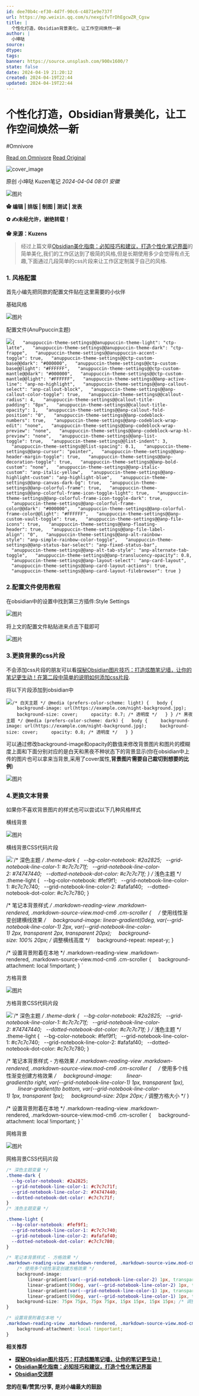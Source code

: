 ```yaml
---
id: dee70b4c-ef30-4d7f-90c6-c4871e9e737f
url: https://mp.weixin.qq.com/s/nexgifvTrDhEgcwZR_Cgsw
title: |
  个性化打造，Obsidian背景美化，让工作空间焕然一新
author: |
  小坤哒
source: 
dtype: 
tags: 
banner: https://source.unsplash.com/900x1600/?
state: false
date: 2024-04-19 21:20:12
created: 2024-04-19T22:44
updated: 2024-04-19T22:44
---
```



# 个性化打造，Obsidian背景美化，让工作空间焕然一新
#Omnivore

[Read on Omnivore](https://omnivore.app/me/https-mp-weixin-qq-com-s-nexgifv-tr-dh-egcw-zr-cgsw-18ef683a4fd)
[Read Original](https://mp.weixin.qq.com/s/nexgifvTrDhEgcwZR_Cgsw)

![cover_image](https://proxy-prod.omnivore-image-cache.app/0x0,sTWiQyC13v2w48a4bVLRyHzc597Bj-aaHxpXvXqyeEUA/https://mmbiz.qpic.cn/mmbiz_jpg/iaZZS5ScMsTEYrApqsNC3JfP0sZ32K7jThlMZzn3smWC8xFHKSDDsiakJic8vIauib4ItUWCug8HIWjnaRlZXUBgLg/0?wx_fmt=jpeg) 

原创 小坤哒  Kuzen笔记 _2024-04-04 08:01_ _安徽_ 

![图片](https://proxy-prod.omnivore-image-cache.app/0x0,sWPtCJjDwK9YGUzX0qtvfla1pcEeErKZbChGxZKs0NB4/https://mmbiz.qpic.cn/mmbiz_gif/iaZZS5ScMsTF502MW8ekGJp2P2ete17ccbt1NmPMzRANicTb11RSWryA2T1p8J4KWFtKmiaic6tWqvMtSOVFletFmg/640?wx_fmt=gif&from=appmsg)

**✿ 编辑 | 排版 | 制图 | 测试 | 发表**

**✿ ✍未经允许，谢绝转载！**

**✿ 来源：Kuzens**

> 经过上篇文章[Obsidian美化指南：必知技巧和建议，打造个性化笔记界面](http://mp.weixin.qq.com/s?%5F%5Fbiz=MzAxMTI5ODkwNA==&mid=2247500780&idx=1&sn=930cf8a49bdb8aba5a99bd66081043ae&chksm=9b41b2dbac363bcd8866fc1b4681b73e0c99108a4770fb127ec7d4c57fcc10234b0c643705b0&scene=21#wechat%5Fredirect)的简单美化,我们的工作区达到了极简的风格,但是长期使用多少会觉得有点无趣,下面通过几段简单的css片段来让工作区定制属于自己的风格.

### 1\. 风格配置

首先小编先把同款的配置文件贴在这里需要的小伙伴

基础风格  

![图片](https://proxy-prod.omnivore-image-cache.app/0x0,s7BrZ-2hQ3Xxs3fN8W8Q_4odjrdx5khs2tV_s595iKpU/https://mmbiz.qpic.cn/mmbiz_png/iaZZS5ScMsTEYrApqsNC3JfP0sZ32K7jTPjFZFx3fr5bCbKtutoh8NneBxk1VRxphicjZbmcPGaib5te6Xw2m6n7g/640?wx_fmt=png&from=appmsg)

配置文件(AnuPpuccin主题)

![](https://proxy-prod.omnivore-image-cache.app/0x0,sXdDVAEq0F0WPivdzMP96r5yNDrK7HXbt0SN4bSB1Wl8/https://mmbiz.qpic.cn/mmbiz_svg/7SPO0mRJt6BtwT88Lb0bqtibNNDPCndmOdvQiccibicyibyW2shYf1MoS5qvvV2NicCCm22syvlK7IcEK8WbT1VEmicrAlcrOyQmKfy/640?wx_fmt=svg&from=appmsg)`{
  "anuppuccin-theme-settings@@anuppuccin-theme-light": "ctp-latte",
  "anuppuccin-theme-settings@@anuppuccin-theme-dark": "ctp-frappe",
  "anuppuccin-theme-settings@@anuppuccin-accent-toggle": true,
  "anuppuccin-theme-settings@@ctp-custom-base@@dark": "#000000",
  "anuppuccin-theme-settings@@ctp-custom-base@@light": "#FFFFFF",
  "anuppuccin-theme-settings@@ctp-custom-mantle@@dark": "#000000",
  "anuppuccin-theme-settings@@ctp-custom-mantle@@light": "#FFFFFF",
  "anuppuccin-theme-settings@@anp-active-line": "anp-no-highlight",
  "anuppuccin-theme-settings@@anp-callout-select": "anp-callout-block",
  "anuppuccin-theme-settings@@anp-callout-color-toggle": true,
  "anuppuccin-theme-settings@@callout-radius": 4,
  "anuppuccin-theme-settings@@callout-title-padding": "8px",
  "anuppuccin-theme-settings@@callout-title-opacity": 1,
  "anuppuccin-theme-settings@@anp-callout-fold-position": "0",
  "anuppuccin-theme-settings@@anp-codeblock-numbers": true,
  "anuppuccin-theme-settings@@anp-codeblock-wrap-edit": "none",
  "anuppuccin-theme-settings@@anp-codeblock-wrap-preview": "none",
  "anuppuccin-theme-settings@@anp-codeblock-wrap-hl-preview": "none",
  "anuppuccin-theme-settings@@anp-list-toggle": true,
  "anuppuccin-theme-settings@@list-indent": 3,
  "anuppuccin-theme-settings@@list-spacing": 0.1,
  "anuppuccin-theme-settings@@anp-cursor": "pointer",
  "anuppuccin-theme-settings@@anp-header-margin-toggle": true,
  "anuppuccin-theme-settings@@anp-decoration-toggle": true,
  "anuppuccin-theme-settings@@anp-bold-custom": "none",
  "anuppuccin-theme-settings@@anp-italic-custom": "anp-italic-yellow",
  "anuppuccin-theme-settings@@anp-highlight-custom": "anp-highlight-blue",
  "anuppuccin-theme-settings@@anp-canvas-dark-bg": true,
  "anuppuccin-theme-settings@@anp-colorful-frame": true,
  "anuppuccin-theme-settings@@anp-colorful-frame-icon-toggle-light": true,
  "anuppuccin-theme-settings@@anp-colorful-frame-icon-toggle-dark": true,
  "anuppuccin-theme-settings@@anp-colorful-frame-color@@dark": "#000000",
  "anuppuccin-theme-settings@@anp-colorful-frame-color@@light": "#FFFFFF",
  "anuppuccin-theme-settings@@anp-custom-vault-toggle": true,
  "anuppuccin-theme-settings@@anp-file-icons": true,
  "anuppuccin-theme-settings@@anp-floating-header": true,
  "anuppuccin-theme-settings@@anp-file-label-align": "0",
  "anuppuccin-theme-settings@@anp-alt-rainbow-style": "anp-simple-rainbow-color-toggle",
  "anuppuccin-theme-settings@@anp-status-bar-select": "anp-fixed-status-bar",
  "anuppuccin-theme-settings@@anp-alt-tab-style": "anp-alternate-tab-toggle",
  "anuppuccin-theme-settings@@anp-translucency-opacity": 0.8,
  "anuppuccin-theme-settings@@anp-layout-select": "anp-card-layout",
  "anuppuccin-theme-settings@@anp-card-layout-actions": true,
  "anuppuccin-theme-settings@@anp-card-layout-filebrowser": true
}
`

### 2.配置文件使用教程

在obsidian中的设置中找到第三方插件:Style Settings  

![图片](https://proxy-prod.omnivore-image-cache.app/0x0,smK--2Nn6Ml7LiRK8uor6nEZnOZoGM79tANejUarmArk/https://mmbiz.qpic.cn/mmbiz_png/iaZZS5ScMsTEYrApqsNC3JfP0sZ32K7jT6f0dKyEC415MCn8OPOewNn98gkErqbk5QELJI8yv66ZRSIjJV5YOLg/640?wx_fmt=png&from=appmsg)

将上文的配置文件粘贴进来点击下载即可

![图片](https://proxy-prod.omnivore-image-cache.app/0x0,sDwVkbBTVnVa_DAfDSqjeIuOOywlck9Wrzl4IPj4GJ88/https://mmbiz.qpic.cn/mmbiz_png/iaZZS5ScMsTEYrApqsNC3JfP0sZ32K7jTya2dBM9IjjPf9uwKicR9aNfwg289j6LwAAtG9V8daiacooiaJ8gdglrtA/640?wx_fmt=png&from=appmsg)

### 3.更换背景的css片段

不会添加css片段的朋友可以看[探秘Obsidian图片技巧：打造炫酷笔记墙，让你的笔记更生动！在第二段中简单的说明如何添加css片段](http://mp.weixin.qq.com/s?%5F%5Fbiz=MzAxMTI5ODkwNA==&mid=2247500842&idx=1&sn=0ab0520fed9767d8d4aabb868fa71534&chksm=9b41b51dac363c0bc34a1bac68cacd82674ea57804069c3e31fadd298219e702cfe22ee4ba7a&scene=21#wechat%5Fredirect).

将以下片段添加到obsidian中

![](https://proxy-prod.omnivore-image-cache.app/0x0,sXdDVAEq0F0WPivdzMP96r5yNDrK7HXbt0SN4bSB1Wl8/https://mmbiz.qpic.cn/mmbiz_svg/7SPO0mRJt6BtwT88Lb0bqtibNNDPCndmOdvQiccibicyibyW2shYf1MoS5qvvV2NicCCm22syvlK7IcEK8WbT1VEmicrAlcrOyQmKfy/640?wx_fmt=svg&from=appmsg)`/* 白天主题 */
@media (prefers-color-scheme: light) {
  body {
    background-image: url(https://example.com/night-background.jpg);
    background-size: cover;
    opacity: 0.7; /* 透明度 */
  }
}
/* 黑夜主题 */
@media (prefers-color-scheme: dark) {
  body {
    background-image: url(https://example.com/night-background.jpg);
    background-size: cover;
    opacity: 0.8; /* 透明度 */
  }
}
`

可以通过修改background-image和opacity的数值来修改背景图片和图片的模糊度上面和下面分别对应的是白天和黑夜不种状态下的背景显示(你在obsidian中上传的图片也可以拿来当背景,采用了cover属性,**背景图片需要自己裁切到想要的比例**)

![图片](https://proxy-prod.omnivore-image-cache.app/0x0,s9ChdFQVtHaRld07iiqEVe60aXd9pdXoQJos0TKRV8CM/https://mmbiz.qpic.cn/mmbiz_png/iaZZS5ScMsTEYrApqsNC3JfP0sZ32K7jT3m21tV6Xa5ruUjQNNib2BBYdpbhD0MAH7ksopMQ6Zh2EJDdjngibZg7Q/640?wx_fmt=png&from=appmsg)

### 4.更换文本背景

如果你不喜欢背景图片的样式也可以尝试以下几种风格样式  

横线背景  

![图片](https://proxy-prod.omnivore-image-cache.app/0x0,slX6HgzMs1uq_i3hJF-hKwv7TMoKZJf0ZOZH6PM-t1VE/https://mmbiz.qpic.cn/mmbiz_png/iaZZS5ScMsTEYrApqsNC3JfP0sZ32K7jTWwibibJp2Al0KOM8t4d6kEj4Bp6oMbHFQEC6IPKblLNg00ib6oa541TiaA/640?wx_fmt=png&from=appmsg)

横线背景CSS代码片段

![](https://proxy-prod.omnivore-image-cache.app/0x0,sXdDVAEq0F0WPivdzMP96r5yNDrK7HXbt0SN4bSB1Wl8/https://mmbiz.qpic.cn/mmbiz_svg/7SPO0mRJt6BtwT88Lb0bqtibNNDPCndmOdvQiccibicyibyW2shYf1MoS5qvvV2NicCCm22syvlK7IcEK8WbT1VEmicrAlcrOyQmKfy/640?wx_fmt=svg&from=appmsg)`/* 深色主题 */
.theme-dark {
  --bg-color-notebook: #2a2825;
  --grid-notebook-line-color-1: #c7c7c71f;
  --grid-notebook-line-color-2: #74747440;
  --dotted-notebook-dot-color: #c7c7c71f;
}
/* 浅色主题 */
.theme-light {
  --bg-color-notebook: #fef9f1;
  --grid-notebook-line-color-1: #c7c7c740;
  --grid-notebook-line-color-2: #afafaf40;
  --dotted-notebook-dot-color: #c7c7c780;
}

/* 笔记本背景样式 */
.markdown-reading-view .markdown-rendered, .markdown-source-view.mod-cm6 .cm-scroller {
    /* 使用线性渐变创建横线效果 */
    background-image: linear-gradient(0deg, var(--grid-notebook-line-color-1) 2px, var(--grid-notebook-line-color-1) 2px, transparent 2px, transparent 20px);
    background-size: 100% 20px; /* 调整横线高度 */
    background-repeat: repeat-y;
}

/* 设置背景附着在本地 */
.markdown-reading-view .markdown-rendered, .markdown-source-view.mod-cm6 .cm-scroller {
    background-attachment: local !important;
}
`

方格背景  

![图片](https://proxy-prod.omnivore-image-cache.app/0x0,sLTOKwZIWa8ZLqCYAXY6-ut8y1-YUGZMoZuE-jM9267I/https://mmbiz.qpic.cn/mmbiz_png/iaZZS5ScMsTEYrApqsNC3JfP0sZ32K7jTBVQfcvkwEE3jmVibK7UUfuSnOYeBmibrPRMGQD6LK2Nq8DVv34XIBN3Q/640?wx_fmt=png&from=appmsg)

方格背景CSS代码片段  

![](https://proxy-prod.omnivore-image-cache.app/0x0,sXdDVAEq0F0WPivdzMP96r5yNDrK7HXbt0SN4bSB1Wl8/https://mmbiz.qpic.cn/mmbiz_svg/7SPO0mRJt6BtwT88Lb0bqtibNNDPCndmOdvQiccibicyibyW2shYf1MoS5qvvV2NicCCm22syvlK7IcEK8WbT1VEmicrAlcrOyQmKfy/640?wx_fmt=svg&from=appmsg)`/* 深色主题 */
.theme-dark {
  --bg-color-notebook: #2a2825;
  --grid-notebook-line-color-1: #c7c7c71f;
  --grid-notebook-line-color-2: #74747440;
  --dotted-notebook-dot-color: #c7c7c71f;
}
/* 浅色主题 */
.theme-light {
  --bg-color-notebook: #fef9f1;
  --grid-notebook-line-color-1: #c7c7c740;
  --grid-notebook-line-color-2: #afafaf40;
  --dotted-notebook-dot-color: #c7c7c780;
}

/* 笔记本背景样式 - 方格效果 */
.markdown-reading-view .markdown-rendered, .markdown-source-view.mod-cm6 .cm-scroller {
    /* 使用多个线性渐变创建方格效果 */
    background-image: 
        linear-gradient(to right, var(--grid-notebook-line-color-1) 1px, transparent 1px),
        linear-gradient(to bottom, var(--grid-notebook-line-color-1) 1px, transparent 1px);
    background-size: 20px 20px; /* 调整方格大小 */
}

/* 设置背景附着在本地 */
.markdown-reading-view .markdown-rendered, .markdown-source-view.mod-cm6 .cm-scroller {
    background-attachment: local !important;
}
`

网格背景

![图片](https://proxy-prod.omnivore-image-cache.app/0x0,sQG412fJFqop_XNyQOSLdcc6vDH7SPV43OWvzxc0NQhU/https://mmbiz.qpic.cn/mmbiz_png/iaZZS5ScMsTEYrApqsNC3JfP0sZ32K7jTaJNjiageRqgg9Libuib8iaaUx4jdKhVGicuUttbLeWicFkKwyXicjEHsicPTHw/640?wx_fmt=png&from=appmsg)  

网格背景CSS代码片段  

```css
/* 深色主题变量 */
.theme-dark {
  --bg-color-notebook: #2a2825;
  --grid-notebook-line-color-1: #c7c7c71f;
  --grid-notebook-line-color-2: #74747440;
  --dotted-notebook-dot-color: #c7c7c71f;
}
/* 浅色主题变量 */

.theme-light {
  --bg-color-notebook: #fef9f1;
  --grid-notebook-line-color-1: #c7c7c740;
  --grid-notebook-line-color-2: #afafaf40;
  --dotted-notebook-dot-color: #c7c7c780;
}

/* 笔记本背景样式 - 方格效果 */
.markdown-reading-view .markdown-rendered, .markdown-source-view.mod-cm6 .cm-scroller {
    /* 使用多个线性渐变创建方格效果 */
    background-image: 
        linear-gradient(var(--grid-notebook-line-color-2) 1px, transparent 0),
        linear-gradient(90deg, var(--grid-notebook-line-color-2) 1px, transparent 0),
        linear-gradient(var(--grid-notebook-line-color-1) 1px, transparent 0),
        linear-gradient(90deg, var(--grid-notebook-line-color-1) 1px, transparent 0);
    background-size: 75px 75px, 75px 75px, 15px 15px, 15px 15px; /* 调整方格大小 */
}

/* 设置背景附着在本地 */
.markdown-reading-view .markdown-rendered, .markdown-source-view.mod-cm6 .cm-scroller {
    background-attachment: local !important;
}

```

  
**相关推荐**

* **[探秘Obsidian图片技巧：打造炫酷笔记墙，让你的笔记更生动！](http://mp.weixin.qq.com/s?%5F%5Fbiz=MzAxMTI5ODkwNA==&mid=2247500842&idx=1&sn=0ab0520fed9767d8d4aabb868fa71534&chksm=9b41b51dac363c0bc34a1bac68cacd82674ea57804069c3e31fadd298219e702cfe22ee4ba7a&scene=21#wechat%5Fredirect)**
* **[Obsidian美化指南：必知技巧和建议，打造个性化笔记界面](http://mp.weixin.qq.com/s?%5F%5Fbiz=MzAxMTI5ODkwNA==&mid=2247500780&idx=1&sn=930cf8a49bdb8aba5a99bd66081043ae&chksm=9b41b2dbac363bcd8866fc1b4681b73e0c99108a4770fb127ec7d4c57fcc10234b0c643705b0&scene=21#wechat%5Fredirect)**
* [](http://mp.weixin.qq.com/s?%5F%5Fbiz=MzAxMTI5ODkwNA==&mid=2247500780&idx=2&sn=b655c99678d617cd60616ff75912aac6&chksm=9b41b2dbac363bcdffcd34119212f29100319883f22cf3b140f16bb6e845f6b3d7470b8eab16&scene=21#wechat%5Fredirect)[**Obsidian交流群**](http://mp.weixin.qq.com/s?%5F%5Fbiz=MzAxMTI5ODkwNA==&mid=2247500780&idx=2&sn=b655c99678d617cd60616ff75912aac6&chksm=9b41b2dbac363bcdffcd34119212f29100319883f22cf3b140f16bb6e845f6b3d7470b8eab16&scene=21#wechat%5Fredirect)

**您的在看/赞赏/分享,** **是对小编最大的鼓励**



